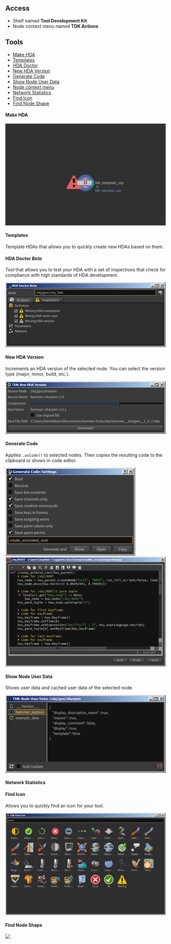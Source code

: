 ## Access
- Shelf named **Tool Development Kit**
- Node context menu named **TDK Actions**

## Tools
- [Make HDA](#make-hda)
- [Templates](#templates)
- [HDA Doctor](#hda-doctor-beta)
- [New HDA Version](#new-hda-version)
- [Generate Code](#generate-code)
- [Show Node User Data](#show-node-user-data)
- [Node context menu](#node-context-menu)
- [Network Statistics](#network-statistics)
- [Find Icon](#find-icon)
- [Find Node Shape](#find-node-shape)

#### Make HDA

![Make HDA](images/make_hda_by_template.gif)

#### Templates
Template HDAs that allows you to quickly create new HDAs based on them.

#### HDA Doctor *Beta*
Tool that allows you to test your HDA with a set of inspections that check for compliance with high standards of HDA development.

![HDA Doctor](images/hda_doctor.png)

#### New HDA Version
Increments an HDA version of the selected node. You can select the version type (major, minor, build, etc.).

![New HDA Version](images/new_hda_version.png)

#### Generate Code
Applies `.asCode()` to selected nodes. Then copies the resulting code to the clipboard or shows in code editor.

![Generate Code Settings](images/generate_code_settings.png)
![Generate Code](images/generate_code.png)

#### Show Node User Data
Shows user data and cached user data of the selected node.

![Show Node User Data](images/show_node_user_data.png)

#### Network Statistics

#### Find Icon
Allows you to quickly find an icon for your tool.

![Find Icon](images/find_icon.png)

#### Find Node Shape

![](../../../images/node_shapes.png)
